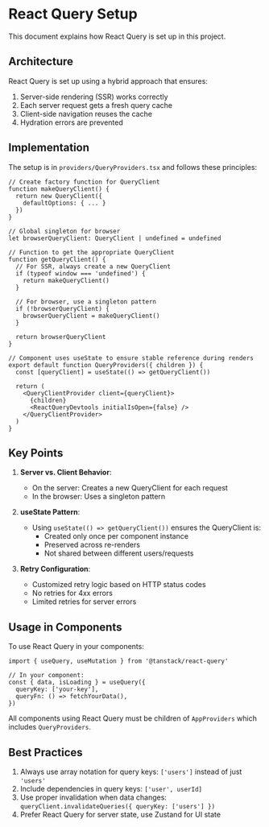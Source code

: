 # React Query Setup

This document explains how React Query is set up in this project.

## Architecture

React Query is set up using a hybrid approach that ensures:

1. Server-side rendering (SSR) works correctly
2. Each server request gets a fresh query cache
3. Client-side navigation reuses the cache
4. Hydration errors are prevented

## Implementation

The setup is in `providers/QueryProviders.tsx` and follows these principles:

```tsx
// Create factory function for QueryClient
function makeQueryClient() {
  return new QueryClient({
    defaultOptions: { ... }
  })
}

// Global singleton for browser
let browserQueryClient: QueryClient | undefined = undefined

// Function to get the appropriate QueryClient
function getQueryClient() {
  // For SSR, always create a new QueryClient
  if (typeof window === 'undefined') {
    return makeQueryClient()
  }

  // For browser, use a singleton pattern
  if (!browserQueryClient) {
    browserQueryClient = makeQueryClient()
  }

  return browserQueryClient
}

// Component uses useState to ensure stable reference during renders
export default function QueryProviders({ children }) {
  const [queryClient] = useState(() => getQueryClient())

  return (
    <QueryClientProvider client={queryClient}>
      {children}
      <ReactQueryDevtools initialIsOpen={false} />
    </QueryClientProvider>
  )
}
```

## Key Points

1. **Server vs. Client Behavior**:

   - On the server: Creates a new QueryClient for each request
   - In the browser: Uses a singleton pattern

2. **useState Pattern**:

   - Using `useState(() => getQueryClient())` ensures the QueryClient is:
     - Created only once per component instance
     - Preserved across re-renders
     - Not shared between different users/requests

3. **Retry Configuration**:
   - Customized retry logic based on HTTP status codes
   - No retries for 4xx errors
   - Limited retries for server errors

## Usage in Components

To use React Query in your components:

```tsx
import { useQuery, useMutation } from '@tanstack/react-query'

// In your component:
const { data, isLoading } = useQuery({
  queryKey: ['your-key'],
  queryFn: () => fetchYourData(),
})
```

All components using React Query must be children of `AppProviders` which includes `QueryProviders`.

## Best Practices

1. Always use array notation for query keys: `['users']` instead of just `'users'`
2. Include dependencies in query keys: `['user', userId]`
3. Use proper invalidation when data changes: `queryClient.invalidateQueries({ queryKey: ['users'] })`
4. Prefer React Query for server state, use Zustand for UI state
